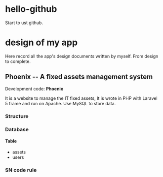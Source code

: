 # hello-github


Start to ust github.


# design of my app

Here record all the app's design documents written by myself. From design to complete.


## Phoenix -- A fixed assets management system

Development code: __Phoenix__ 

It is a website to manage the IT fixed assets, It is wrote in PHP with Laravel 5 frame and run on Apache. Use MySQL to store data.


### Structure 


### Database 

#### Table

* assets
* users



### SN code rule

